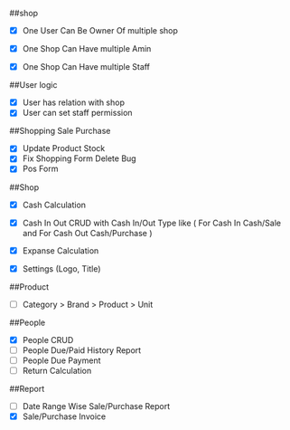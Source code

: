 ##shop
- [x] One User Can Be Owner Of multiple shop
- [x] One Shop Can Have multiple Amin
- [x] One Shop Can Have multiple Staff


##User logic
- [x] User has relation with shop
- [x] User can set staff permission

##Shopping Sale Purchase 
- [x] Update Product Stock
- [x] Fix Shopping Form Delete Bug
- [x] Pos Form

##Shop
- [x] Cash Calculation 
- [x] Cash In Out CRUD with Cash In/Out Type like (
        For Cash In Cash/Sale and For Cash Out Cash/Purchase
    )
- [x] Expanse Calculation
- [x] Settings (Logo, Title)


##Product
- [ ] Category > Brand > Product > Unit

##People 
- [x] People CRUD
- [ ] People Due/Paid History Report
- [ ] People Due Payment
- [ ] Return Calculation

##Report
- [ ] Date Range Wise Sale/Purchase Report
- [x] Sale/Purchase Invoice
